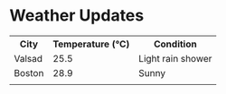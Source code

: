 # Weather Updates

<!-- WEATHER-UPDATE-START -->
<table><tr><th>City</th><th>Temperature (°C)</th><th>Condition</th></tr><tr><td>Valsad</td><td>25.5</td><td>Light rain shower</td></tr><tr><td>Boston</td><td>28.9</td><td>Sunny</td></tr><tr><td></td><td></td><td></td></tr></table>
<!-- WEATHER-UPDATE-END -->
